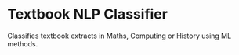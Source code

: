 # Textbook NLP Classifier

Classifies textbook extracts in Maths, Computing or History using ML methods.